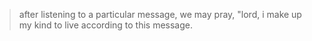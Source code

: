 > after listening to a particular message, we may pray, "lord, i make up my kind to live according to this message.

